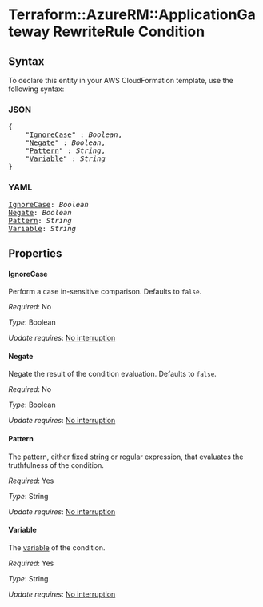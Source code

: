 # Terraform::AzureRM::ApplicationGateway RewriteRule Condition

## Syntax

To declare this entity in your AWS CloudFormation template, use the following syntax:

### JSON

<pre>
{
    "<a href="#ignorecase" title="IgnoreCase">IgnoreCase</a>" : <i>Boolean</i>,
    "<a href="#negate" title="Negate">Negate</a>" : <i>Boolean</i>,
    "<a href="#pattern" title="Pattern">Pattern</a>" : <i>String</i>,
    "<a href="#variable" title="Variable">Variable</a>" : <i>String</i>
}
</pre>

### YAML

<pre>
<a href="#ignorecase" title="IgnoreCase">IgnoreCase</a>: <i>Boolean</i>
<a href="#negate" title="Negate">Negate</a>: <i>Boolean</i>
<a href="#pattern" title="Pattern">Pattern</a>: <i>String</i>
<a href="#variable" title="Variable">Variable</a>: <i>String</i>
</pre>

## Properties

#### IgnoreCase

Perform a case in-sensitive comparison. Defaults to `false`.

_Required_: No

_Type_: Boolean

_Update requires_: [No interruption](https://docs.aws.amazon.com/AWSCloudFormation/latest/UserGuide/using-cfn-updating-stacks-update-behaviors.html#update-no-interrupt)

#### Negate

Negate the result of the condition evaluation. Defaults to `false`.

_Required_: No

_Type_: Boolean

_Update requires_: [No interruption](https://docs.aws.amazon.com/AWSCloudFormation/latest/UserGuide/using-cfn-updating-stacks-update-behaviors.html#update-no-interrupt)

#### Pattern

The pattern, either fixed string or regular expression, that evaluates the truthfulness of the condition.

_Required_: Yes

_Type_: String

_Update requires_: [No interruption](https://docs.aws.amazon.com/AWSCloudFormation/latest/UserGuide/using-cfn-updating-stacks-update-behaviors.html#update-no-interrupt)

#### Variable

The [variable](https://docs.microsoft.com/en-us/azure/application-gateway/rewrite-http-headers#server-variables) of the condition.

_Required_: Yes

_Type_: String

_Update requires_: [No interruption](https://docs.aws.amazon.com/AWSCloudFormation/latest/UserGuide/using-cfn-updating-stacks-update-behaviors.html#update-no-interrupt)

